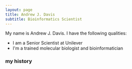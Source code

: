 ```yaml
---
layout: page
title: Andrew J. Davis
subtitle: Bioinformatics Scientist
---
```

My name is Andrew J. Davis. I have the following qualities:

- I am a Senior Scientist at Unilever
- I'm a trained molecular biologist and bioinformatician

### my history
